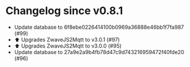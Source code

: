 # Changelog since v0.8.1
- Update database to 6f8ebe0226414100b0969a36888e46bb1f7fa987 (#99) 
- ⬆️ Upgrades ZwaveJS2Mqtt to v3.0.1 (#97) 
- ⬆️ Upgrades ZwaveJS2Mqtt to v3.0.0 (#95) 
- Update database to 27a9e2a9b4fb78d47c9d743216959472f40fde20 (#96) 

